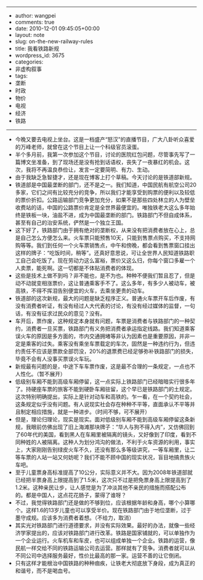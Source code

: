 - --
- author: wangpei
- comments: true
- date: 2010-12-01 09:45:05+00:00
- layout: note
- slug: on-the-new-railway-rules
- title: 我看铁路新规
- wordpress_id: 3675
- categories:
- 非虚构叙事
- tags:
- 垄断
- 时政
- 物价
- 电视
- 经济
- 铁路
- --
- 今晚又要去电视上坐台。这是一档盛产“怒汉”的直播节目，广大八卦听众喜爱的万峰老师，就曾在这个节目上让一个科级官员滚蛋。
- 半个多月前，我第一次参加这个节目，讨论的医院红包问题，尽管事先写了一篇博文坐准备，到了现场还是没有抢到话语权，丧失了一夜暴红的机会。这次，我将不再温良恭俭让，发言一定要简明、有力、生动。
- 由于我缺乏急智捷才，还是现在博客上打个草稿。今天讨论的是铁道部新规。
- 铁道部是中国最垄断的部门，还不是之一。我们知道，中国民航有航空公司20多家，它们之间有比较充分的竞争，所以我们才能享受到购票的便利以及较低的票价折扣。公路运输部门竞争更加充分，如果不是那些四处林立的人为壁垒收费站的话，中国的公路票价肯定是全世界最便宜的。唯独铁老大这么多年始终是铁板一块，油盐不进，成为中国最垄断的部门。铁路部门不但自成体系，甚至有自己的治安系统，俨然是一个独立王国。
- 这下好了，铁路部门由于拥有绝对的垄断权，从来没有把消费者放在心上，总是自己怎么方便怎么来。火车票只能预售10天，只能到售票点购买，不支持网购等等。我们到任何一个火车票销售点，中午和傍晚，都会看到售票窗口挂出这样的牌子：“吃饭时间，稍等”。还真好意思说，可让全世界人民知道铁路职工自己会吃饭了。现在劳动力这么富裕，票价又这么归，你每个窗口多雇一个人卖票，能死啊。这一切都是不体贴消费者的体现。
- 这些是技术上做不到吗？非不能也，是不为也。种种不便我们暂且忍了，但是动不动就变相涨票价，这让普通乘客手不了。这么多年，有多少人被动车，被高铁，不得不挥泪告别便宜的火车，去乘坐更贵的动车。
- 铁道部的这次新规，最大的问题是缺乏程序正义。普通火车票开车后作废，有没有消费者听证，有没有经过人大代表的讨论，有没有经过媒体的监督，一句话，有没有征求过民众的意见？没有。
- 车开后，票作废，这种规定本身就有问题，车票是消费者与铁路部门的一种契约，消费者一旦买票，铁路部门有义务把消费者承运指定线路。我们知道乘客误火车的原因是多方面的，市内交通拥堵等非认为因素也是重要原因，并非一定是乘客的过失。乘客没有乘坐车票载定的车次，固然是一种违约行为，但违约责任不应该是票款全部罚没，20%的退票费已经足够弥补铁路部门的损失，毕竟不会有人没事买票误火车玩。
- 新规最有问题的是，中途下车车票作废，这是最不合理的一条规定，一点也不人性化。（暂不展开）
- 低级别车厢不能到高级车厢停留，这一点实际上铁路部门已经暗暗实行很多年了。持硬座车票的旅客不能到硬卧车厢驻留，这个早已是铁路部门的土规定。这次特别明确提出，实际上是针对动车和高铁的。乍一看，在一个契约社会，这条规定似乎没有问题。有人说现实社会存在种种不平等，直面承认不平等并且制定相应措施，就是一种进步。（时间不够，可不展开）
- 但是，理论归理论，现实是现实。面对低级别车厢不能到高级车厢停留这条新规，我眼前仿佛出现了旧上海滩那块牌子：“华人与狗不得入内”，又仿佛回到了60年代的美国，看到黑人在车厢里被隔离的镜头，又好像到了印度，看到不同种姓的人被隔离。这种人为划分鸿沟的做法，不利于火车资源的利用，事实上，大家刚刚告别绿皮火车不久，还没有那么多等级讲究，一等车厢里，让二等车票的人站一站又何妨呢？我们不能不顾中国的现实状况，盲目地搞贵族火车吧。
- 至于儿童票身高标准提高了10公分，实际意义并不大。因为2008年铁道部就已经把半票身高上限提高到了1.5米，这次只不过是把免票身高上限提高到了1.2米。这种亲民让步，让人感觉是为了冲淡其他不亲民的措施而搭配公布的。都是中国人，这点花花肠子，蒙得了谁呀？
- 不过，我觉得铁路部门还是做的不够到位，应该根据年龄和身高，哪个小算哪个。这样1.6的13岁儿童也可以享受半价。现在铁路部门由于地位垄断，过于墨守成规。应该多为消费者着想。（不给力，取消）
- 其实光对铁路部门进行道德要求，并没有实际效果。最好的办法，就像一些经济学家提出的，应该对铁路部门进行改革。铁路是国家铺就的，可以单独作为一个企业运行。火车机车和车皮，也可以组成单独一个企业。铁路的运营，像民航一样交给不同的铁路运输公司去运营。那样就有了竞争。消费者就可以从不同公司中选择服务最好，性价比最高的那一家。运营不善的让它倒闭。
- 只有这样才能根治中国铁路的种种痼疾，让铁老大彻底放下身段，成为真正的和谐号，而不是喝血号。
